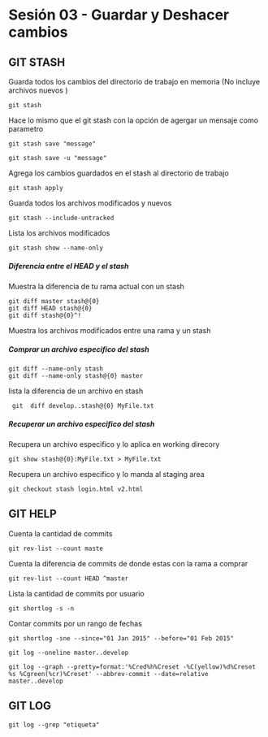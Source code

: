 
# Sesión 03 - Guardar y Deshacer cambios


## GIT STASH
Guarda todos los cambios del directorio de trabajo en memoria (No incluye archivos nuevos )
```
git stash
```
Hace lo mismo que el git stash con la opción de agergar un mensaje como parametro
```
git stash save "message"
```

```
git stash save -u "message"
```

Agrega los cambios guardados en el stash al directorio de trabajo
```
git stash apply
```

Guarda todos los archivos modificados y nuevos
```
git stash --include-untracked
```
Lista los archivos modificados
```
git stash show --name-only
```
##### Diferencia entre el HEAD y el stash
Muestra la diferencia de tu rama actual con un stash
```
git diff master stash@{0}
git diff HEAD stash@{0}
git diff stash@{0}^!
```
Muestra los archivos modificados entre una rama y un stash

##### Comprar un archivo especifico del stash
```
git diff --name-only stash
git diff --name-only stash@{0} master
```
lista la diferencia de un archivo en stash
```
 git  diff develop..stash@{0} MyFile.txt
```
##### Recuperar un archivo especifico del stash

Recupera un archivo especifico y lo aplica en working direcory
```
git show stash@{0}:MyFile.txt > MyFile.txt
```

Recupera un archivo especifico y lo manda al staging area
```
git checkout stash login.html v2.html
```

## GIT HELP


Cuenta la cantidad de commits
```
git rev-list --count maste
```
Cuenta la diferencia de commits de donde estas con la rama a comprar
```
git rev-list --count HEAD ^master
```
Lista la cantidad de commits por usuario
```
git shortlog -s -n
```
Contar commits por un rango de fechas
```
git shortlog -sne --since="01 Jan 2015" --before="01 Feb 2015"
```

```
git log --oneline master..develop
```

```
git log --graph --pretty=format:'%Cred%h%Creset -%C(yellow)%d%Creset %s %Cgreen(%cr)%Creset' --abbrev-commit --date=relative master..develop
```

## GIT LOG
```
git log --grep "etiqueta"
```